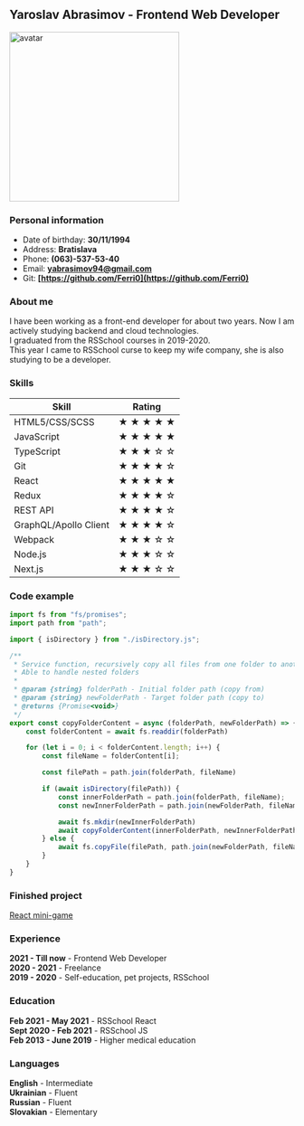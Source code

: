 ## Yaroslav Abrasimov - Frontend Web Developer

<img src="https://user-images.githubusercontent.com/67440994/205126180-dd4299d3-8dbf-4639-b984-f46ba0dbedb3.jpg" alt="avatar" width="300"/>

### Personal information
- Date of birthday: **30/11/1994**
- Address: **Bratislava**
- Phone: **(063)-537-53-40**
- Email: **[yabrasimov94@gmail.com](mailto:yabrasimov94@gmail.com)**
- Git: **[https://github.com/Ferri0](https://github.com/Ferri0)**

### About me
I have been working as a front-end developer for about two years. Now I am actively studying backend and cloud technologies.  
I graduated from the RSSchool courses in 2019-2020.  
This year I came to RSSchool curse to keep my wife company, she is also studying to be a developer.

### Skills

<table>
    <thead>
        <tr>
            <th>Skill</td>
            <th>Rating</td>
        </tr>
    </thead>
    <tbody>
        <tr>
            <td>HTML5/CSS/SCSS</td>
            <td> ★ ★ ★ ★ ★ </td>
        </tr>
        <tr>
            <td>JavaScript</td>
            <td> ★ ★ ★ ★ ★ </td>
        </tr>
        <tr>
            <td>TypeScript</td>
            <td> ★ ★ ★ ☆ ☆ </td>
        </tr>
        <tr>
            <td>Git</td>
            <td> ★ ★ ★ ★ ☆ </td>
        </tr>
        <tr>
            <td>React</td>
            <td> ★ ★ ★ ★ ★ </td>
        </tr>
        <tr>
            <td>Redux</td>
            <td> ★ ★ ★ ★ ☆ </td>
        </tr>        
        <tr>
            <td>REST API</td>
            <td> ★ ★ ★ ★ ☆ </td>
        </tr>
        <tr>
            <td>GraphQL/Apollo Client</td>
            <td> ★ ★ ★ ★ ☆ </td>
        </tr>
        <tr>
            <td>Webpack</td>
            <td> ★ ★ ★ ☆ ☆ </td>
        </tr>
        <tr>
            <td>Node.js</td>
            <td> ★ ★ ★ ☆ ☆ </td>
        </tr>
        <tr>
            <td>Next.js</td>
            <td> ★ ★ ★ ☆ ☆ </td>
        </tr>
    </tbody>
<table>

### Code example
```js
import fs from "fs/promises";
import path from "path";

import { isDirectory } from "./isDirectory.js";

/**
 * Service function, recursively copy all files from one folder to another
 * Able to handle nested folders
 *
 * @param {string} folderPath - Initial folder path (copy from)
 * @param {string} newFolderPath - Target folder path (copy to)
 * @returns {Promise<void>}
 */
export const copyFolderContent = async (folderPath, newFolderPath) => {
    const folderContent = await fs.readdir(folderPath)

    for (let i = 0; i < folderContent.length; i++) {
        const fileName = folderContent[i];

        const filePath = path.join(folderPath, fileName)

        if (await isDirectory(filePath)) {
            const innerFolderPath = path.join(folderPath, fileName);
            const newInnerFolderPath = path.join(newFolderPath, fileName);

            await fs.mkdir(newInnerFolderPath)
            await copyFolderContent(innerFolderPath, newInnerFolderPath)
        } else {
            await fs.copyFile(filePath, path.join(newFolderPath, fileName))
        }
    }
}
```

### Finished project
[React mini-game](https://ferri0-react-game.netlify.app/)

### Experience
**2021 - Till now** - Frontend Web Developer  
**2020 - 2021** - Freelance  
**2019 - 2020** - Self-education, pet projects, RSSchool

### Education
**Feb 2021 - May 2021** - RSSchool React  
**Sept 2020 - Feb 2021** - RSSchool JS  
**Feb 2013 - June 2019** - Higher medical education

### Languages
**English** - Intermediate  
**Ukrainian** - Fluent  
**Russian** - Fluent  
**Slovakian** - Elementary
